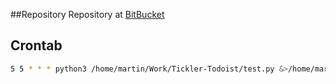 ##Repository
Repository at [BitBucket](https://bitbucket.org/ryqiem/tickler-todoist)

## Crontab

```sh
5 5 * * * python3 /home/martin/Work/Tickler-Todoist/test.py &>/home/martin/.logs/Tickler-Todoist.log
```


